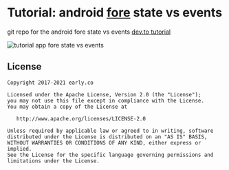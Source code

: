 # Tutorial: android [fore](https://erdo.github.io/android-fore/) state vs events

git repo for the android fore state vs events [dev.to tutorial](https://dev.to/erdo/tutorial-android-state-v-event-3n31)


![tutorial app fore state vs events](https://thepracticaldev.s3.amazonaws.com/i/fujmzsqfvfu6y3de7af9.gif)


## License


    Copyright 2017-2021 early.co

    Licensed under the Apache License, Version 2.0 (the "License");
    you may not use this file except in compliance with the License.
    You may obtain a copy of the License at

       http://www.apache.org/licenses/LICENSE-2.0

    Unless required by applicable law or agreed to in writing, software
    distributed under the License is distributed on an "AS IS" BASIS,
    WITHOUT WARRANTIES OR CONDITIONS OF ANY KIND, either express or implied.
    See the License for the specific language governing permissions and
    limitations under the License.
